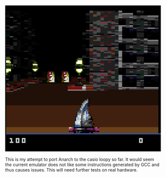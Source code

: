 ![Anarch](https://github.com/gameblabla/anarch_casloopy/blob/main/scr1.png?raw=true)

This is my attempt to port Anarch to the casio loopy so far.
It would seem the current emulator does not like some instructions generated by GCC and thus causes issues.
This will need further tests on real hardware.
